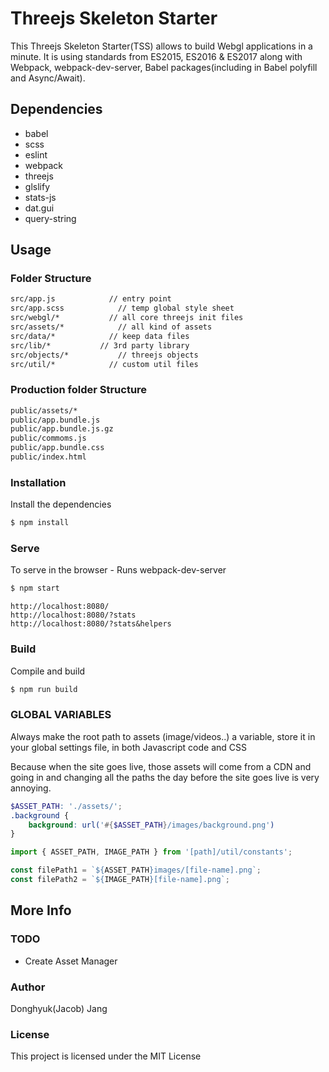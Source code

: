 # Threejs Skeleton Starter

This Threejs Skeleton Starter(TSS) allows to build Webgl applications in a minute. It is using standards from ES2015, ES2016 & ES2017 along with Webpack, webpack-dev-server, Babel packages(including in Babel polyfill and Async/Await).

## Dependencies
- babel
- scss
- eslint
- webpack
- threejs
- glslify
- stats-js
- dat.gui
- query-string

## Usage

### Folder Structure
```bash
src/app.js            // entry point
src/app.scss            // temp global style sheet
src/webgl/*           // all core threejs init files
src/assets/*            // all kind of assets
src/data/*            // keep data files
src/lib/*           // 3rd party library
src/objects/*           // threejs objects
src/util/*            // custom util files
```

### Production folder Structure
```sh
public/assets/*
public/app.bundle.js
public/app.bundle.js.gz
public/commoms.js
public/app.bundle.css
public/index.html
```

### Installation

Install the dependencies

```sh
$ npm install
```

### Serve
To serve in the browser  - Runs webpack-dev-server

```sh
$ npm start
```
```
http://localhost:8080/
http://localhost:8080/?stats
http://localhost:8080/?stats&helpers
```

### Build
Compile and build

```sh
$ npm run build
```

### GLOBAL VARIABLES

Always make the root path to assets (image/videos..) a variable, store it in your global settings file, in both Javascript code and CSS

Because when the site goes live, those assets will come from a CDN and going in and changing all the paths the day before the site goes live is very annoying.

```scss
$ASSET_PATH: './assets/';
.background {
    background: url('#{$ASSET_PATH}/images/background.png')
}
```

```javascript
import { ASSET_PATH, IMAGE_PATH } from '[path]/util/constants';

const filePath1 = `${ASSET_PATH}images/[file-name].png`;
const filePath2 = `${IMAGE_PATH}[file-name].png`;
```

## More Info

### TODO
- Create Asset Manager

### Author

Donghyuk(Jacob) Jang

### License

This project is licensed under the MIT License
